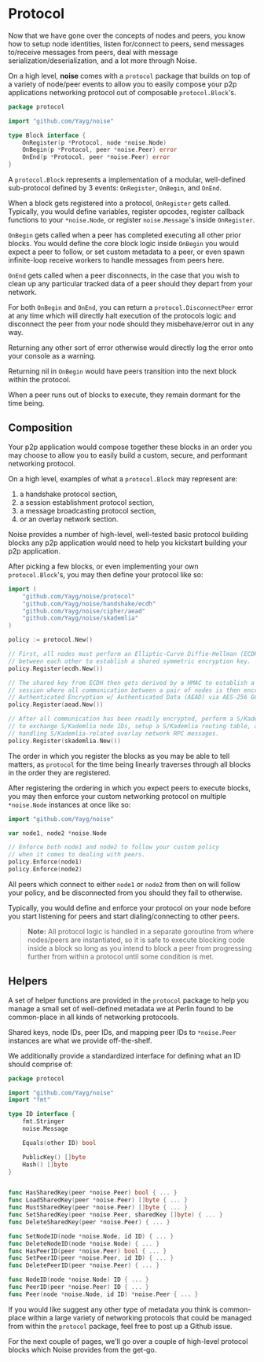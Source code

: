 # Protocol

Now that we have gone over the concepts of nodes and peers, you know how to setup node identities, listen for/connect to peers, send messages to/receive messages from peers, deal with message serialization/deserialization, and a lot more through Noise.

On a high level, **noise** comes with a `protocol` package that builds on top of a variety of node/peer events to allow you to easily compose your p2p applications networking protocol out of composable `protocol.Block`'s.

```go
package protocol

import "github.com/Yayg/noise"

type Block interface {
	OnRegister(p *Protocol, node *noise.Node)
	OnBegin(p *Protocol, peer *noise.Peer) error
	OnEnd(p *Protocol, peer *noise.Peer) error
}
```

A `protocol.Block` represents a implementation of a modular, well-defined sub-protocol defined by 3 events: `OnRegister`, `OnBegin`, and `OnEnd`.

When a block gets registered into a protocol, `OnRegister` gets called. Typically, you would define variables, register opcodes, register callback functions to your `*noise.Node`, or register `noise.Message`'s inside `OnRegister`.

`OnBegin` gets called when a peer has completed executing all other prior blocks. You would define the core block logic inside `OnBegin` you would expect a peer to follow, or set custom metadata to a peer, or even spawn infinite-loop receive workers to handle messages from peers here.

`OnEnd` gets called when a peer disconnects, in the case that you wish to clean up any particular tracked data of a peer should they depart from your network.

For both `OnBegin` and `OnEnd`, you can return a `protocol.DisconnectPeer` error at any time which will directly halt execution of the protocols logic and disconnect the peer from your node should they misbehave/error out in any way.

Returning any other sort of error otherwise would directly log the error onto your console as a warning.

Returning nil in `OnBegin` would have peers transition into the next block within the protocol.

When a peer runs out of blocks to execute, they remain dormant for the time being.

## Composition

Your p2p application would compose together these blocks in an order you may choose to allow you to easily build a custom, secure, and performant networking protocol.

On a high level, examples of what a `protocol.Block` may represent are:

1. a handshake protocol section,
2. a session establishment protocol section,
3. a message broadcasting protocol section,
4. or an overlay network section.

Noise provides a number of high-level, well-tested basic protocol building blocks any p2p application would need to help you kickstart building your p2p application.

After picking a few blocks, or even implementing your own `protocol.Block`'s, you may then define your protocol like so:

```go
import (
	"github.com/Yayg/noise/protocol"
	"github.com/Yayg/noise/handshake/ecdh"
	"github.com/Yayg/noise/cipher/aead"
	"github.com/Yayg/noise/skademlia"
)

policy := protocol.New()

// First, all nodes must perform an Elliptic-Curve Diffie-Hellman (ECDH) handshake
// between each other to establish a shared symmetric encryption key.
policy.Register(ecdh.New())

// The shared key from ECDH then gets derived by a HMAC to establish a new encrypted
// session where all communication between a pair of nodes is then encrypted using
// Authenticated Encryption w/ Authenticated Data (AEAD) via AES-256 GCM.
policy.Register(aead.New())

// After all communication has been readily encrypted, perform a S/Kademlia handshake
// to exchange S/Kademlia node IDs, setup a S/Kademlia routing table, and start
// handling S/Kademlia-related overlay network RPC messages.
policy.Register(skademlia.New())
```

The order in which you register the blocks as you may be able to tell matters, as `protocol` for the time being linearly traverses through all blocks in the order they are registered.

After registering the ordering in which you expect peers to execute blocks, you may then enforce your custom networking protocol on multiple `*noise.Node` instances at once like so:

```go
import "github.com/Yayg/noise"

var node1, node2 *noise.Node

// Enforce both node1 and node2 to follow your custom policy
// when it comes to dealing with peers.
policy.Enforce(node1)
policy.Enforce(node2)
```

All peers which connect to either `node1` or `node2` from then on will follow your policy, and be disconnected from you should they fail to otherwise.

Typically, you would define and enforce your protocol on your node before you start listening for peers and start dialing/connecting to other peers.

> **Note:** All protocol logic is handled in a separate goroutine from where nodes/peers are instantiated, so it is safe to execute blocking code inside a block so long as you intend to block a peer from progressing further from within a protocol until some condition is met.

## Helpers

A set of helper functions are provided in the `protocol` package to help you manage a small set of well-defined metadata we at Perlin found to be common-place in all kinds of networking protocools.

Shared keys, node IDs, peer IDs, and mapping peer IDs to `*noise.Peer` instances are what we provide off-the-shelf.

We additionally provide a standardized interface for defining what an ID should comprise of:

```go
package protocol

import "github.com/Yayg/noise"
import "fmt"

type ID interface {
	fmt.Stringer
	noise.Message

	Equals(other ID) bool

	PublicKey() []byte
	Hash() []byte
}


func HasSharedKey(peer *noise.Peer) bool { ... }
func LoadSharedKey(peer *noise.Peer) []byte { ... }
func MustSharedKey(peer *noise.Peer) []byte { ... } 
func SetSharedKey(peer *noise.Peer, sharedKey []byte) { ... }
func DeleteSharedKey(peer *noise.Peer) { ... }

func SetNodeID(node *noise.Node, id ID) { ... }
func DeleteNodeID(node *noise.Node) { ... }
func HasPeerID(peer *noise.Peer) bool { ... }
func SetPeerID(peer *noise.Peer, id ID) { ... }
func DeletePeerID(peer *noise.Peer) { ... }

func NodeID(node *noise.Node) ID { ... }
func PeerID(peer *noise.Peer) ID { ... }
func Peer(node *noise.Node, id ID) *noise.Peer { ... }
```

If you would like suggest any other type of metadata you think is common-place within a large variety of networking protocols that could be managed from within the `protocol` package, feel free to post up a Github issue.

For the next couple of pages, we'll go over a couple of high-level protocol blocks which Noise provides from the get-go.

